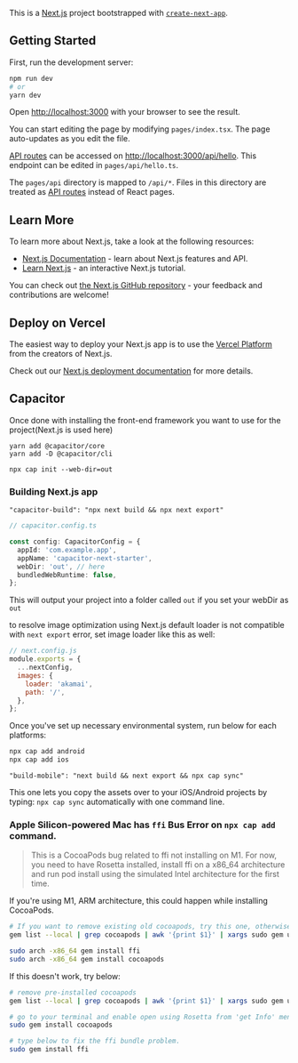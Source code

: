 This is a [Next.js](https://nextjs.org/) project bootstrapped with [`create-next-app`](https://github.com/vercel/next.js/tree/canary/packages/create-next-app).

## Getting Started

First, run the development server:

```bash
npm run dev
# or
yarn dev
```

Open [http://localhost:3000](http://localhost:3000) with your browser to see the result.

You can start editing the page by modifying `pages/index.tsx`. The page auto-updates as you edit the file.

[API routes](https://nextjs.org/docs/api-routes/introduction) can be accessed on [http://localhost:3000/api/hello](http://localhost:3000/api/hello). This endpoint can be edited in `pages/api/hello.ts`.

The `pages/api` directory is mapped to `/api/*`. Files in this directory are treated as [API routes](https://nextjs.org/docs/api-routes/introduction) instead of React pages.

## Learn More

To learn more about Next.js, take a look at the following resources:

- [Next.js Documentation](https://nextjs.org/docs) - learn about Next.js features and API.
- [Learn Next.js](https://nextjs.org/learn) - an interactive Next.js tutorial.

You can check out [the Next.js GitHub repository](https://github.com/vercel/next.js/) - your feedback and contributions are welcome!

## Deploy on Vercel

The easiest way to deploy your Next.js app is to use the [Vercel Platform](https://vercel.com/new?utm_medium=default-template&filter=next.js&utm_source=create-next-app&utm_campaign=create-next-app-readme) from the creators of Next.js.

Check out our [Next.js deployment documentation](https://nextjs.org/docs/deployment) for more details.

## Capacitor

Once done with installing the front-end framework you want to use for the project(Next.js is used here)

```
yarn add @capacitor/core
yarn add -D @capacitor/cli

npx cap init --web-dir=out
```

### Building Next.js app

`"capacitor-build": "npx next build && npx next export"`

```ts
// capacitor.config.ts

const config: CapacitorConfig = {
  appId: 'com.example.app',
  appName: 'capacitor-next-starter',
  webDir: 'out', // here
  bundledWebRuntime: false,
};
```

This will output your project into a folder called `out` if you set your webDir as `out`

to resolve image optimization using Next.js default loader is not compatible with `next export` error, set image loader like this as well:

```js
// next.config.js
module.exports = {
  ...nextConfig,
  images: {
    loader: 'akamai',
    path: '/',
  },
};
```

Once you've set up necessary environmental system, run below for each platforms:

```bash
npx cap add android
npx cap add ios
```

`"build-mobile": "next build && next export && npx cap sync"`

This one lets you copy the assets over to your iOS/Android projects by typing: `npx cap sync` automatically with one command line.

### Apple Silicon-powered Mac has `ffi` Bus Error on `npx cap add` command.

> This is a CocoaPods bug related to ffi not installing on M1. For now, you need to have Rosetta installed, install ffi on a x86_64 architecture and run pod install using the simulated Intel architecture for the first time.

If you're using M1, ARM architecture, this could happen while installing CocoaPods.

```bash
# If you want to remove existing old cocoapods, try this one, otherwise just skip this command.
gem list --local | grep cocoapods | awk '{print $1}' | xargs sudo gem uninstall

sudo arch -x86_64 gem install ffi
sudo arch -x86_64 gem install cocoapods
```

If this doesn't work, try below:

```bash
# remove pre-installed cocoapods
gem list --local | grep cocoapods | awk '{print $1}' | xargs sudo gem uninstall

# go to your terminal and enable open using Rosetta from 'get Info' menu.
sudo gem install cocoapods

# type below to fix the ffi bundle problem.
sudo gem install ffi
```
